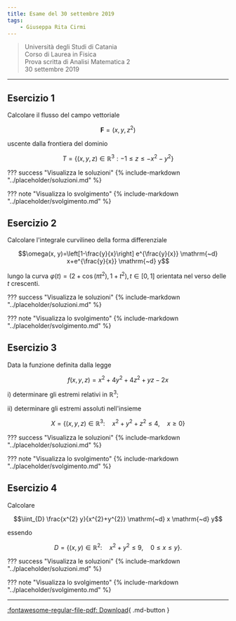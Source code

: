 ```yaml
---
title: Esame del 30 settembre 2019
tags:
    - Giuseppa Rita Cirmi
---
```


>Università degli Studi di Catania<br>Corso di Laurea in Fisica<br>Prova scritta di Analisi Matematica 2<br>30 settembre 2019

---

## Esercizio 1
Calcolare il flusso del campo vettoriale

$$\mathbf{F}=\left(x, y, z^{2}\right)$$

uscente dalla frontiera del dominio

$$T=\left\{(x, y, z) \in \mathbb{R}^{3}:-1 \leq z \leq-x^{2}-y^{2}\right\}$$

??? success "Visualizza le soluzioni"
    {% include-markdown "../placeholder/soluzioni.md" %}

??? note "Visualizza lo svolgimento"
    {% include-markdown "../placeholder/svolgimento.md" %}

## Esercizio 2
Calcolare l'integrale curvilineo della forma differenziale

$$\omega(x, y)=\left[1-\frac{y}{x}\right] e^{\frac{y}{x}} \mathrm{~d} x+e^{\frac{y}{x}} \mathrm{~d} y$$

lungo la curva
$\varphi(t)=\left(2+\cos \left(\pi t^{2}\right), 1+t^{2}\right), t \in[0,1]$
orientata nel verso delle $t$ crescenti.

??? success "Visualizza le soluzioni"
    {% include-markdown "../placeholder/soluzioni.md" %}

??? note "Visualizza lo svolgimento"
    {% include-markdown "../placeholder/svolgimento.md" %}

## Esercizio 3
Data la funzione definita dalla legge

$$f(x, y, z)=x^{2}+4 y^{2}+4 z^{2}+y z-2 x$$

i\) determinare gli estremi relativi in $\mathbb{R}^{3}$;

ii\) determinare gli estremi assoluti nell'insieme

$$X=\left\{(x, y, z) \in \mathbb{R}^{3}: \quad x^{2}+y^{2}+z^{2} \leq 4, \quad x \geq 0\right\}$$

??? success "Visualizza le soluzioni"
    {% include-markdown "../placeholder/soluzioni.md" %}

??? note "Visualizza lo svolgimento"
    {% include-markdown "../placeholder/svolgimento.md" %}

## Esercizio 4
Calcolare

$$\iint_{D} \frac{x^{2} y}{x^{2}+y^{2}} \mathrm{~d} x \mathrm{~d} y$$

essendo

$$D=\left\{(x, y) \in \mathbb{R}^{2}: \quad x^{2}+y^{2} \leq 9, \quad 0 \leq x \leq y\right\} .$$

??? success "Visualizza le soluzioni"
    {% include-markdown "../placeholder/soluzioni.md" %}

??? note "Visualizza lo svolgimento"
    {% include-markdown "../placeholder/svolgimento.md" %}

---

[:fontawesome-regular-file-pdf: Download](pdf/2019-09-30.pdf){ .md-button }
